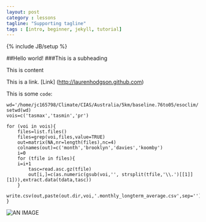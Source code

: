 ```yaml
---
layout: post
category : lessons
tagline: "Supporting tagline"
tags : [intro, beginner, jekyll, tutorial]
---
```

{% include JB/setup %}

##Hello world!
###This is a subheading

This is content

This is a link. [Link] (http://laurenhodgson.github.com)

This is some `code`:

	wd='/home/jc165798/Climate/CIAS/Australia/5km/baseline.76to05/esoclim/'; setwd(wd)
	vois=c('tasmax','tasmin','pr')

	for (voi in vois){
		files=list.files()
		files=grep(voi,files,value=TRUE)
		out=matrix(NA,nr=length(files),nc=4)
		colnames(out)=c('month','brooklyn','davies','koomby')
		i=0
		for (tfile in files){
		i=i+1
			tasc=read.asc.gz(tfile)
			out[i,]=c(as.numeric(gsub(voi,'', strsplit(tfile,'\\.')[[1]][1])),extract.data(tdata,tasc))
		}
		write.csv(out,paste(out.dir,voi,'.monthly_longterm_average.csv',sep=''),row.names=F)
	}

![AN IMAGE](http://laurenhodgson.github.com/assets/images/pika.jpg)
